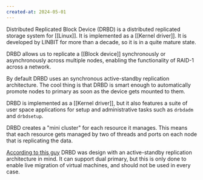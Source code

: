 ```yaml
---
created-at: 2024-05-01
---
```


Distributed Replicated Block Device (DRBD) is a distributed replicated storage system for [[Linux]]. It is implemented as a [[Kernel driver]]. It is developed by LINBIT for more than a decade, so it is in a quite mature state.

DRBD allows us to replicate a [[Block device]] synchronously or asynchronously across multiple nodes, enabling the functionality of RAID-1 across a network.

By default DRBD uses an synchronous active-standby replication architecture. The cool thing is that DRBD is smart enough to automatically promote nodes to primary as soon as the device gets mounted to them.

DRBD is implemented as a [[Kernel driver]], but it also features a suite of user space applications for setup and administrative tasks such as `drbdadm` and `drbdsetup`.

DRBD creates a "mini cluster" for each resource it manages. This means that each resource gets managed by two of threads and ports on each node that is replicating the data.

[According to this guy](https://youtu.be/jwaqWezhugE?t=444) DRBD was design with an active-standby replication architecture in mind. It can support dual primary, but this is only done to enable live migration of virtual machines, and should not be used in every case.

